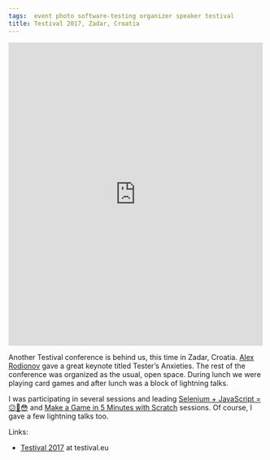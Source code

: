 ```yaml
---
tags:  event photo software-testing organizer speaker testival
title: Testival 2017, Zadar, Croatia
---
```

<iframe src="https://www.facebook.com/plugins/post.php?href=https%3A%2F%2Fwww.facebook.com%2Fmedia%2Fset%2F%3Fset%3Da.10155764666877290.1073741927.735252289%26type%3D3&width=500" width="500" height="597" style="border:none;overflow:hidden" scrolling="no" frameborder="0" allowTransparency="true"></iframe>

Another Testival conference is behind us, this time in Zadar, Croatia. [Alex Rodionov](https://twitter.com/p0deje) gave a great keynote titled Tester’s Anxieties. The rest of the conference was organized as the usual, open space. During lunch we were playing card games and after lunch was a block of lightning talks.

I was participating in several sessions and leading [Selenium + JavaScript = 😕🤔😳](/selenium-javascript) and [Make a Game in 5 Minutes with Scratch](/scratch) sessions. Of course, I gave a few lightning talks too.

Links:

- [Testival 2017](http://www.testival.eu/category/2017/) at testival.eu

